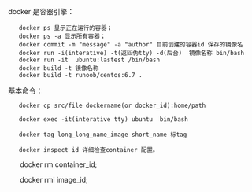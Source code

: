 

docker 是容器引擎：  

       docker ps 显示正在运行的容器；
       docker ps -a 显示所有容器；
       docker commit -m "message" -a "author" 目前创建的容器id 保存的镜像名 
       docker run -i(interative) -t(返回伪tty) -d(后台)  镜像名称 bin/bash
       docker run -it  ubuntu:lastest /bin/bash
       docker build -t 镜像名称
       docker build -t runoob/centos:6.7 .
基本命令：  


       docker cp src/file dockername(or docker_id):home/path  

       docker exec -it(interative tty) ubuntu  bin/bash  

       docker tag long_long_name_image short_name 标tag  

       docker inspect id 详细检查container 配置。  

       docker rm container_id;
       
       docker rmi image_id;
